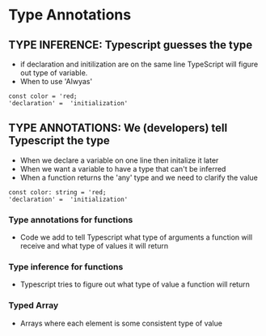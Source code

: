 # Type Annotations

## TYPE INFERENCE: Typescript guesses the type

- if declaration and initilization are on the same line TypeScript will figure out type of variable.
- When to use 'Alwyas'

```
const color = 'red;
'declaration' =  'initialization'
```

## TYPE ANNOTATIONS: We (developers) tell Typescript the type

- When we declare a variable on one line then initalize it later
- When we want a variable to have a type that can't be inferred
- When a function returns the 'any' type and we need to clarify the value

```
const color: string = 'red;
'declaration' =  'initialization'
```

### Type annotations for functions

- Code we add to tell Typescript what type of arguments a function will receive and what type of values it will return

### Type inference for functions

- Typescript tries to figure out what type of value a function will return

### Typed Array

- Arrays where each element is some consistent type of value
